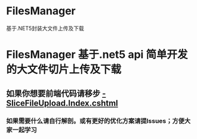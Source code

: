 # FilesManager
基于.NET5封装大文件上传及下载

# FilesManager 基于.net5 api 简单开发的大文件切片上传及下载
## 如果你想要前端代码请移步 [-SliceFileUpload.Index.cshtml](https://github.com/HkSuen/-SliceFileDemo)
### 如果需要什么请自行解剖。或有更好的优化方案请提Issues；方便大家一起学习
